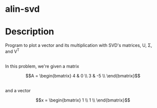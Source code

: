 # alin-svd

# Description
Program to plot a vector and its multiplication with SVD's matrices, U, Σ, and V<sup>T</sup>
<br>

<br>
In this problem, we're given a matrix
<br>

```math
A = \begin{bmatrix}
4 & 0 \\
3 & -5 \\
\end{bmatrix}
```

<br>
and a vector
<br>

```math
x = \begin{bmatrix}
1 \\
1 \\
\end{bmatrix}
```
